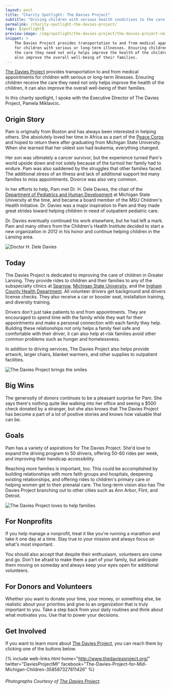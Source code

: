 ```yaml
---
layout: post
title: "Charity Spotlight: The Davies Project"
subtitle: "Driving children with serious health conditions to the care they need."
permalink: /charity-spotlight-the-davies-project/
tags: [spotlight]
preview-image: /img/spotlight/the-davies-project/the-davies-project-smiley.jpg
snippet: >
    The Davies Project provides transportation to and from medical appointments
    for children with serious or long-term illnesses. Ensuring children receive
    the care they need not only helps improve the health of the children, it can
    also improve the overall well-being of their families.
---
```


[The Davies Project][1] provides transportation to and from medical appointments for children with serious or long-term illnesses. Ensuring children receive the care they need not only helps improve the health of the children, it can also improve the overall well-being of their families.

In this charity spotlight, I spoke with the Executive Director of The Davies Project, Pamela Miklavcic.

## Origin Story

Pam is originally from Boston and has always been interested in helping others. She absolutely loved her time in Africa as a part of the [Peace Corps][5] and hoped to return there after graduating from Michigan State University. When she learned that her oldest son had leukemia, everything changed.

Her son was ultimately a cancer survivor, but the experience turned Pam's world upside down and not solely because of the turmoil her family had to endure. Pam was also saddened by the struggles that other families faced. The additional stress of an illness and lack of additional support led many families to miss appointments. Divorce was also very common.

In her efforts to help, Pam met Dr. H. Dele Davies, the chair of the [Department of Pediatrics and Human Development][6] at Michigan State University at the time, and became a board member of the MSU Children's Health Initiative. Dr. Davies was a major inspiration to Pam and they made great strides toward helping children in need of outpatient pediatric care.

Dr. Davies eventually continued his work elsewhere, but he had left a mark. Pam and many others from the Children's Health Institute decided to start a new organization in 2012 in his honor and continue helping children in the Lansing area.

![][4]

## Today

The Davies Project is dedicated to improving the care of children in Greater Lansing. They provide rides to children and their families to any of the subspecialty clinics at [Sparrow][7], [Michigan State University][8], and the [Ingham County Health Department][9]. All volunteer drivers get background and drivers license checks. They also receive a car or booster seat, installation training, and diversity training.

Drivers don't just take patients to and from appointments. They are encouraged to spend time with the family while they wait for their appointments and make a personal connection with each family they help. Building these relationships not only helps a family feel safe and comfortable with their driver, it can also help at-risk families avoid other common problems such as hunger and homelessness.

In addition to driving services, The Davies Project also helps provide artwork, larger chairs, blanket warmers, and other supplies to outpatient facilities.

![][2]

## Big Wins

The generosity of donors continues to be a pleasant surprise for Pam. She says there's nothing quite like walking into her office and seeing a $500 check donated by a stranger, but she also knows that The Davies Project has become a part of a lot of positive stories and knows how valuable that can be.

## Goals

Pam has a variety of aspirations for The Davies Project. She'd love to expand the driving program to 50 drivers, offering 50-60 rides per week, and improving their handicap accessibility.

Reaching more families is important, too. This could be accomplished by building relationships with more faith groups and hospitals, deepening existing relationships, and offering rides to children's primary care or helping women get to their prenatal care. The long-term vision also has The Davies Project branching out to other cities such as Ann Arbor, Flint, and Detroit.

![][3]

## For Nonprofits

If you help manage a nonprofit, treat it like you're running a marathon and take it one day at a time. Stay true to your mission and always focus on what's most important.

You should also accept that despite their enthusiasm, volunteers are come and go. Don't be afraid to make them a part of your family, but anticipate them moving on someday and always keep your eyes open for additional volunteers.

## For Donors and Volunteers

Whether you want to donate your time, your money, or something else, be realistic about your priorities and give to an organization that is truly important to you. Take a step back from your daily routines and think about what motivates you. Use that to power your decisions.

## Get Involved

If you want to learn more about [The Davies Project][1], you can reach them by clicking one of the buttons below.

{% include web-links.html home="http://www.thedaviesproject.org/" twitter="DaviesProjectMI" facebook="The-Davies-Project-for-Mid-Michigan-Children-358587327611426" %}

###### Photographs Courtesy of [The Davies Project][1].



[1]: http://www.thedaviesproject.org/ "The Davies Project Homepage"
[2]: /img/spotlight/the-davies-project/the-davies-project-smiley.jpg "The Davies Project brings the smiles"
[3]: /img/spotlight/the-davies-project/the-davies-project-family.jpg "The Davies Project loves to help families"
[4]: /img/spotlight/the-davies-project/the-davies-project-dele-davies.jpg "Doctor H. Dele Davies"
[5]: https://www.peacecorps.gov/ "Peace Corps Homepage"
[6]: http://www.phd.msu.edu/ "Department of Pediatrics and Human Development Homepage"
[7]: http://www.sparrow.org/ "Sparrow Hospital Homepage"
[8]: https://msu.edu/ "Michigan State University Homepage"
[9]: http://hd.ingham.org/ "Ingham County Health Department Homepage"
